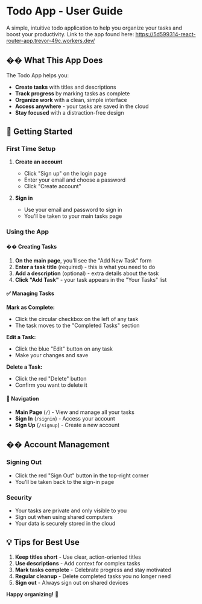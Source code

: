 # Todo App - User Guide

A simple, intuitive todo application to help you organize your tasks and boost your productivity. Link to the app found here: https://5d599314-react-router-app.trevor-49c.workers.dev/

## �� What This App Does

The Todo App helps you:
- **Create tasks** with titles and descriptions
- **Track progress** by marking tasks as complete
- **Organize work** with a clean, simple interface
- **Access anywhere** - your tasks are saved in the cloud
- **Stay focused** with a distraction-free design

## 🚀 Getting Started

### First Time Setup

1. **Create an account**
   - Click "Sign up" on the login page
   - Enter your email and choose a password
   - Click "Create account"

2. **Sign in**
   - Use your email and password to sign in
   - You'll be taken to your main tasks page

### Using the App

#### �� Creating Tasks

1. **On the main page**, you'll see the "Add New Task" form
2. **Enter a task title** (required) - this is what you need to do
3. **Add a description** (optional) - extra details about the task
4. **Click "Add Task"** - your task appears in the "Your Tasks" list

#### ✅ Managing Tasks

**Mark as Complete:**
- Click the circular checkbox on the left of any task
- The task moves to the "Completed Tasks" section

**Edit a Task:**
- Click the blue "Edit" button on any task
- Make your changes and save

**Delete a Task:**
- Click the red "Delete" button
- Confirm you want to delete it

#### 📱 Navigation

- **Main Page** (`/`) - View and manage all your tasks
- **Sign In** (`/signin`) - Access your account
- **Sign Up** (`/signup`) - Create a new account

## �� Account Management

### Signing Out
- Click the red "Sign Out" button in the top-right corner
- You'll be taken back to the sign-in page

### Security
- Your tasks are private and only visible to you
- Sign out when using shared computers
- Your data is securely stored in the cloud

## 💡 Tips for Best Use

1. **Keep titles short** - Use clear, action-oriented titles
2. **Use descriptions** - Add context for complex tasks
3. **Mark tasks complete** - Celebrate progress and stay motivated
4. **Regular cleanup** - Delete completed tasks you no longer need
5. **Sign out** - Always sign out on shared devices

**Happy organizing!** 🎉